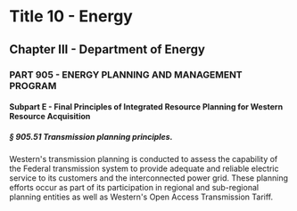
# Title 10 - Energy
## Chapter III - Department of Energy
### PART 905 - ENERGY PLANNING AND MANAGEMENT PROGRAM
#### Subpart E - Final Principles of Integrated Resource Planning for Western Resource Acquisition
##### § 905.51 Transmission planning principles.

Western's transmission planning is conducted to assess the capability of the Federal transmission system to provide adequate and reliable electric service to its customers and the interconnected power grid. These planning efforts occur as part of its participation in regional and sub-regional planning entities as well as Western's Open Access Transmission Tariff.
